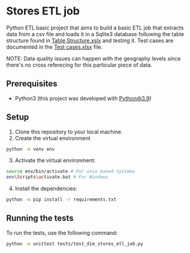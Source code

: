 # Stores ETL job

Python ETL basic project that aims to build a basic ETL job that extracts data from a csv file and loads it in a Sqlite3 database
following the table structure found in [Table Structure.xslx](docs/Table%20Structure.xlsx) and testing it.
Test cases are documented in the [Test cases.xlsx](docs/Test%20cases.xlsx) file.

NOTE: Data quality issues can happen with the geography levels since there's no cross referecing for this particular piece of data.


## Prerequisites
* Python3 (this project was developed with Python@3.9)

## Setup

1. Clone this repository to your local machine.
2. Create the virtual environment
``` bash
python -m venv env
```
3. Activate the virtual environment:
```bash
source env/bin/activate # For unix based systems
env\Scripts\activate.bat # For Windows
```
4. Install the dependencies:
```bash
python -m pip install -r requirements.txt
```

## Running the tests
To run the tests, use the following command:
```bash
python -m unittest tests/test_dim_stores_etl_job.py
```